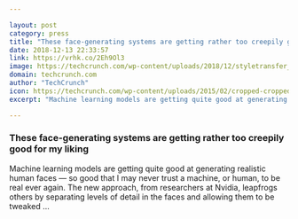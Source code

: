 ```yaml
---

layout: post
category: press
title: "These face-generating systems are getting rather too creepily good for my liking"
date: 2018-12-13 22:33:57
link: https://vrhk.co/2Eh9Ol3
image: https://techcrunch.com/wp-content/uploads/2018/12/styletransfer_faces.jpg?w=628
domain: techcrunch.com
author: "TechCrunch"
icon: https://techcrunch.com/wp-content/uploads/2015/02/cropped-cropped-favicon-gradient.png?w=180
excerpt: "Machine learning models are getting quite good at generating realistic human faces — so good that I may never trust a machine, or human, to be real ever again. The new approach, from researchers at Nvidia, leapfrogs others by separating levels of detail in the faces and allowing them to be tweaked …"

---
```


### These face-generating systems are getting rather too creepily good for my liking

Machine learning models are getting quite good at generating realistic human faces — so good that I may never trust a machine, or human, to be real ever again. The new approach, from researchers at Nvidia, leapfrogs others by separating levels of detail in the faces and allowing them to be tweaked …
